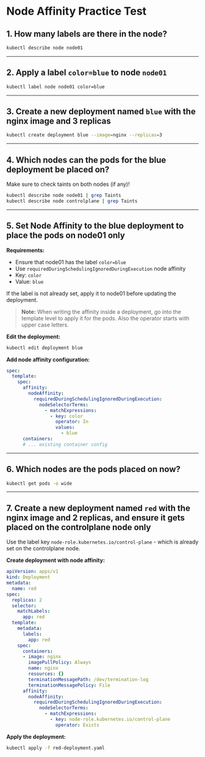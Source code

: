 # Node Affinity Practice Test

## 1. How many labels are there in the node?

```sh
kubectl describe node node01
```

---

## 2. Apply a label `color=blue` to node `node01`

```sh
kubectl label node node01 color=blue
```

---

## 3. Create a new deployment named `blue` with the nginx image and 3 replicas

```sh
kubectl create deployment blue --image=nginx --replicas=3
```

---

## 4. Which nodes can the pods for the blue deployment be placed on?

Make sure to check taints on both nodes (if any)!

```sh
kubectl describe node node01 | grep Taints
kubectl describe node controlplane | grep Taints
```

---

## 5. Set Node Affinity to the blue deployment to place the pods on node01 only

**Requirements:**
- Ensure that node01 has the label `color=blue`
- Use `requiredDuringSchedulingIgnoredDuringExecution` node affinity
- Key: `color`
- Value: `blue`

If the label is not already set, apply it to node01 before updating the deployment.

> **Note:** When writing the affinity inside a deployment, go into the template level to apply it for the pods. Also the operator starts with upper case letters.

**Edit the deployment:**
```sh
kubectl edit deployment blue
```

**Add node affinity configuration:**
```yaml
spec:
  template:
    spec:
      affinity:
        nodeAffinity:
          requiredDuringSchedulingIgnoredDuringExecution:
            nodeSelectorTerms:
              - matchExpressions:
                - key: color
                  operator: In
                  values:
                    - blue
      containers:
      # ... existing container config
```

---

## 6. Which nodes are the pods placed on now?

```sh
kubectl get pods -o wide
```

---

## 7. Create a new deployment named `red` with the nginx image and 2 replicas, and ensure it gets placed on the controlplane node only

Use the label key `node-role.kubernetes.io/control-plane` - which is already set on the controlplane node.

**Create deployment with node affinity:**
```yaml
apiVersion: apps/v1
kind: Deployment
metadata:
  name: red
spec:
  replicas: 2
  selector:
    matchLabels:
      app: red
  template:
    metadata:
      labels:
        app: red
    spec:
      containers:
      - image: nginx
        imagePullPolicy: Always
        name: nginx
        resources: {}
        terminationMessagePath: /dev/termination-log
        terminationMessagePolicy: File
      affinity: 
        nodeAffinity:
          requiredDuringSchedulingIgnoredDuringExecution:
            nodeSelectorTerms:
              - matchExpressions:
                - key: node-role.kubernetes.io/control-plane
                  operator: Exists
```

**Apply the deployment:**
```sh
kubectl apply -f red-deployment.yaml
```